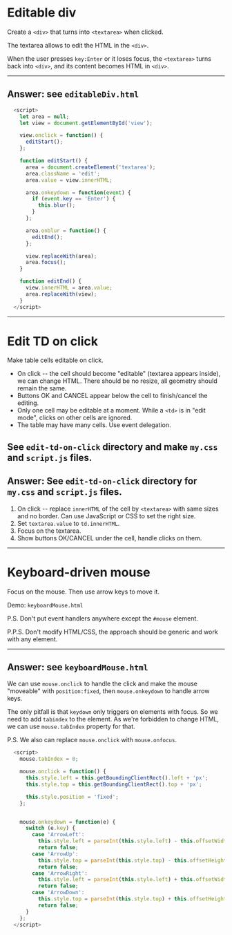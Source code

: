 # Editable div

Create a `<div>` that turns into `<textarea>` when clicked.

The textarea allows to edit the HTML in the `<div>`.

When the user presses `key:Enter` or it loses focus, the `<textarea>` turns back into `<div>`, and its content becomes HTML in `<div>`.

---

## Answer: see `editableDiv.html`

```js
  <script>
    let area = null;
    let view = document.getElementById('view');

    view.onclick = function() {
      editStart();
    };

    function editStart() {
      area = document.createElement('textarea');
      area.className = 'edit';
      area.value = view.innerHTML;

      area.onkeydown = function(event) {
        if (event.key == 'Enter') {
          this.blur();
        }
      };

      area.onblur = function() {
        editEnd();
      };

      view.replaceWith(area);
      area.focus();
    }

    function editEnd() {
      view.innerHTML = area.value;
      area.replaceWith(view);
    }
  </script>
```

---

# Edit TD on click

Make table cells editable on click.

- On click -- the cell should become "editable" (textarea appears inside), we can change HTML. There should be no resize, all geometry should remain the same.
- Buttons OK and CANCEL appear below the cell to finish/cancel the editing.
- Only one cell may be editable at a moment. While a `<td>` is in "edit mode", clicks on other cells are ignored.
- The table may have many cells. Use event delegation.

See `edit-td-on-click` directory and make `my.css` and `script.js` files.
---

## Answer: See `edit-td-on-click` directory for `my.css` and `script.js` files.

1. On click -- replace `innerHTML` of the cell by `<textarea>` with same sizes and no border. Can use JavaScript or CSS to set the right size.
2. Set `textarea.value` to `td.innerHTML`.
3. Focus on the textarea.
4. Show buttons OK/CANCEL under the cell, handle clicks on them.

---

# Keyboard-driven mouse

Focus on the mouse. Then use arrow keys to move it.

Demo: `keyboardMouse.html`

P.S. Don't put event handlers anywhere except the `#mouse` element.

P.P.S. Don't modify HTML/CSS, the approach should be generic and work with any element.

---

## Answer: see `keyboardMouse.html`

We can use `mouse.onclick` to handle the click and make the mouse "moveable" with `position:fixed`, then `mouse.onkeydown` to handle arrow keys.

The only pitfall is that `keydown` only triggers on elements with focus. So we need to add `tabindex` to the element.  As we're forbidden to change HTML, we can use `mouse.tabIndex` property for that.

P.S. We also can replace `mouse.onclick` with `mouse.onfocus`.

```js
  <script>
    mouse.tabIndex = 0;

    mouse.onclick = function() {
      this.style.left = this.getBoundingClientRect().left + 'px';
      this.style.top = this.getBoundingClientRect().top + 'px';

      this.style.position = 'fixed';
    };


    mouse.onkeydown = function(e) {
      switch (e.key) {
        case 'ArrowLeft':
          this.style.left = parseInt(this.style.left) - this.offsetWidth + 'px';
          return false;
        case 'ArrowUp':
          this.style.top = parseInt(this.style.top) - this.offsetHeight + 'px';
          return false;
        case 'ArrowRight':
          this.style.left = parseInt(this.style.left) + this.offsetWidth + 'px';
          return false;
        case 'ArrowDown':
          this.style.top = parseInt(this.style.top) + this.offsetHeight + 'px';
          return false;
      }
    };
  </script>
```